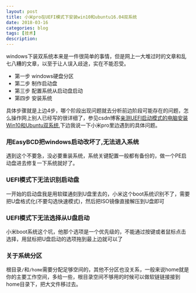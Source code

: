 ```yaml
---
layout: post
title: 小米pro在UEFI模式下安装win10和ubuntu16.04双系统
date: 2018-03-16
categories: blog
tags: [技术]
description: 
---
```


windows下装双系统本来是一件很简单的事情，但是网上一大堆过时的文章和乱七八糟的文章，以至于让人误入歧途，实在不能忍受。

- 第一步 windows硬盘分区
- 第二步 制作启动盘
- 第三步 配置系统从启动盘启动
- 第四步 安装系统

具体步骤就是上边4步，哪个阶段出现问题就去分析前边阶段可能存在的问题，怎么操作网上别人已经写的很详细了，参见csdn博客[亲测UEFI启动模式的电脑安装Win10和Ubuntu双系统](http://blog.csdn.net/ysy950803/article/details/52643737),下边我说一下小米pro里边遇到的具体问题。

### 用EasyBCD把windows启动改坏了,无法进入系统
遇到这个不要急，没必要重装系统，系统关键配置一般都有备份的，做一个PE启动盘进去修复一下系统就好了。

### UEFI模式下无法识别启动盘
一开始的启动盘我是用软碟通刻到U盘里去的，小米这个boot系统识别不了，需要把U盘格式化(不要勾选快速模式)，然后把ISO镜像直接解压到U盘即可

### UEFI模式下无法选择从U盘启动
小米boot系统这个坑，他那个选项是一个优先级的，不能通过按键或者鼠标点击选择，用鼠标把U盘启动的选项拖到最上边就可以了

### 关于系统分区
根目录`/`和`/home`需要分配足够空间的，其他不分区也没关系，一般来说home就是你的主要工作空间，多给一些，根目录空间不够用的时候可以做软链链接接到home目录下，把大文件移过去。

